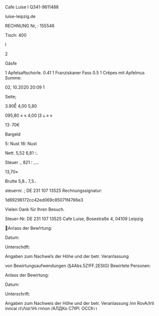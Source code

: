 Cafe Luise  ا  Q341-9611488

luise-leipzig.de

RECHNUNG
Nr, :  155546

Tisch:  400

 ا

 2

Gäsfe

1  Apfelsaftschorle.  0.41
1  Franziskaner  Fass  0.5
1  Crêpes  mit  Apfelmus
Summe:

02, 10.2020  20:09
1

Seite;

3.90Ễ
4,00
5,80

09ة
 3إ
4,00 »
»
5,80 »
»

13٠70€

Bargeld

5؛  Nust
16؛  Nust

Nett.
5,52
؛
6,81،

Steuer
.,
82؛
1 ,..،

13,70«

Brutte
5,8.،
7,3.،

steuernr. ;  DE  231  107  13525
Rechnungssignatur:

1d89298172cc42ed069c85071f4766e3

Vielen  Oank  für  Ihren  Besuch.

Steuer-Nr.  DE  231  107  13525
Cafe  Luise,  Bosestraße  4,  04109  Leipzig

An!ass der Bew!rtung:

Datum:

Unterschdft:

Angaben zum Nachwe!s der Höhe und der betr. Veran!assung

von Bewirtungsaufwendungen (§4Abs.5Z!FF.2EStG)
Bewirtete Personen:

Anlass der Bewirtung:

Datum:

Unterschrift:

Angaben zum Nachweis der Höhe und der betr. Veranlassung
\/nn RovA/Irti inncai ιτ\Λί٥ί٦Ηι rnnon  /АЛДКо  C7tPî: OCCłi١١

